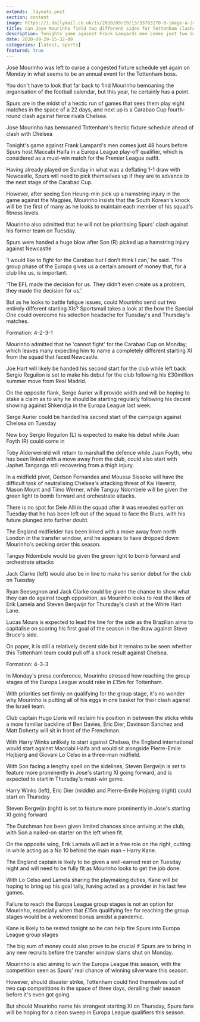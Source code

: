 ```yaml
---
extends: _layouts.post
section: content
image: https://i.dailymail.co.uk/1s/2020/09/29/13/33763270-0-image-a-24_1601382556080.jpg 
title: Can Jose Mourinho field two different sides for Tottenham clashes with Chelsea and Maccabi Haifa? 
description: Tonights game against Frank Lampards men comes just two days before Spurs host Maccabi Haifa in a Europa League play-off qualifier, which is being considered as a must-win match for Spurs. 
date: 2020-09-29-15-32-09 
categories: [latest, sports] 
featured: true 
--- 
```

Jose Mourinho was left to curse a congested fixture schedule yet again on Monday in what seems to be an annual event for the Tottenham boss.

You don't have to look that far back to find Mourinho bemoaning the organisation of the football calendar, but this year, he certainly has a point.

Spurs are in the midst of a hectic run of games that sees them play eight matches in the space of a 22 days, and next up is a Carabao Cup fourth-round clash against fierce rivals Chelsea.

Jose Mourinho has bemoaned Tottenham's hectic fixture schedule ahead of clash with Chelsea

Tonight's game against Frank Lampard's men comes just 48 hours before Spurs host Maccabi Haifa in a Europa League play-off qualifier, which is considered as a must-win match for the Premier League outfit. 

Having already played on Sunday in what was a deflating 1-1 draw with Newcastle, Spurs will need to pick themselves up if they are to advance to the next stage of the Carabao Cup.

However, after seeing Son Heung-min pick up a hamstring injury in the game against the Magpies, Mourinho insists that the South Korean's knock will be the first of many as he looks to maintain each member of his squad's fitness levels.

Mourinho also admitted that he will not be prioritising Spurs' clash against his former team on Tuesday. 

Spurs were handed a huge blow after Son (R) picked up a hamstring injury against Newcastle

‘I would like to fight for the Carabao but I don’t think I can,’ he said. ‘The group phase of the Europa gives us a certain amount of money that, for a club like us, is important.

‘The EFL made the decision for us. They didn’t even create us a problem, they made the decision for us.’ 

But as he looks to battle fatigue issues, could Mourinho send out two entirely different starting XIs? Sportsmail takes a look at the how the Special One could overcome his selection headache for Tuesday's and Thursday's matches.

Formation: 4-2-3-1 

Mourinho admitted that he 'cannot fight' for the Carabao Cup on Monday, which leaves many expecting him to name a completely different starting XI from the squad that faced Newcastle.

Joe Hart will likely be handed his second start for the club while left back Sergio Reguilon is set to make his debut for the club following his £30million summer move from Real Madrid.

On the opposite flank, Serge Aurier will provide width and will be hoping to stake a claim as to why he should be starting regularly following his decent showing against Shkendija in the Europa League last week.

Serge Aurier could be handed his second start of the campaign against Chelsea on Tuesday

New boy Sergio Reguilon (L) is expected to make his debut while Juan Foyth (R) could come in

Toby Alderweireld will return to marshall the defence while Juan Foyth, who has been linked with a move away from the club, could also start with Japhet Tanganga still recovering from a thigh injury.

In a midfield pivot, Gedson Fernandes and Moussa Sissoko will have the difficult task of neutralising Chelsea's attacking threat of Kai Havertz, Mason Mount and Timo Werner, while Tanguy Ndombele will be given the green light to bomb forward and orchestrate attacks.

There is no spot for Dele Alli in the squad after it was revealed earlier on Tuesday that he has been left out of the squad to face the Blues, with his future plunged into further doubt.

The England midfielder has been linked with a move away from north London in the transfer window, and he appears to have dropped down Mourinho's pecking order this season.  

Tanguy Ndombele would be given the green light to bomb forward and orchestrate attacks

Jack Clarke (left) would also be in line to make his senior debut for the club on Tuesday

Ryan Seesegnon and Jack Clarke could be given the chance to show what they can do against tough opposition, as Mourinho looks to rest the likes of Erik Lamela and Steven Bergwijn for Thursday's clash at the White Hart Lane.

Lucas Moura is expected to lead the line for the side as the Brazilian aims to capitalise on scoring his first goal of the season in the draw against Steve Bruce's side.

On paper, it is still a relatively decent side but it remains to be seen whether this Tottenham team could pull off a shock result against Chelsea.



Formation: 4-3-3

In Monday's press conference, Mourinho stressed how reaching the group stages of the Europa League would rake in £15m for Tottenham.

With priorities set firmly on qualifying for the group stage, it's no wonder why Mourinho is putting all of his eggs in one basket for their clash against the Israeli team.

Club captain Hugo Lloris will reclaim his position in between the sticks while a more familiar backline of Ben Davies, Eric Dier, Davinson Sanchez and Matt Doherty will sit in front of the Frenchman.

With Harry Winks unlikely to start against Chelsea, the England international would start against Maccabi Haifa and would sit alongside Pierre-Emile Hojbjerg and Giovani Lo Celso in a three-man midfield.

With Son facing a lengthy spell on the sidelines, Steven Bergwijn is set to feature more prominently in Jose's starting XI going forward, and is expected to start in Thursday's must-win game. 

Harry Winks (left), Eric Dier (middle) and Pierre-Emile Hojbjerg (right) could start on Thursday

Steven Bergwijn (right) is set to feature more prominently in Jose's starting XI going forward

The Dutchman has been given limited chances since arriving at the club, with Son a nailed-on starter on the left when fit.

On the opposite wing, Erik Lamela will act in a free role on the right, cutting in while acting as a No 10 behind the main man – Harry Kane.

The England captain is likely to be given a well-earned rest on Tuesday night and will need to be fully fit as Mourinho looks to get the job done.

With Lo Celso and Lamela sharing the playmaking duties, Kane will be hoping to bring up his goal tally, having acted as a provider in his last few games. 

Failure to reach the Europa League group stages is not an option for Mourinho, especially when that £15m qualifying fee for reaching the group stages would be a welcomed bonus amidst a pandemic.

Kane is likely to be rested tonight so he can help fire Spurs into Europa League group stages

The big sum of money could also prove to be crucial if Spurs are to bring in any new recruits before the transfer window slams shut on Monday.

Mourinho is also aiming to win the Europa League this season, with the competition seen as Spurs' real chance of winning silverware this season.

However, should disaster strike, Tottenham could find themselves out of two cup competitions in the space of three days, derailing their season before it's even got going.

But should Mourinho name his strongest starting XI on Thursday, Spurs fans will be hoping for a clean sweep in Europa League qualifiers this season.



